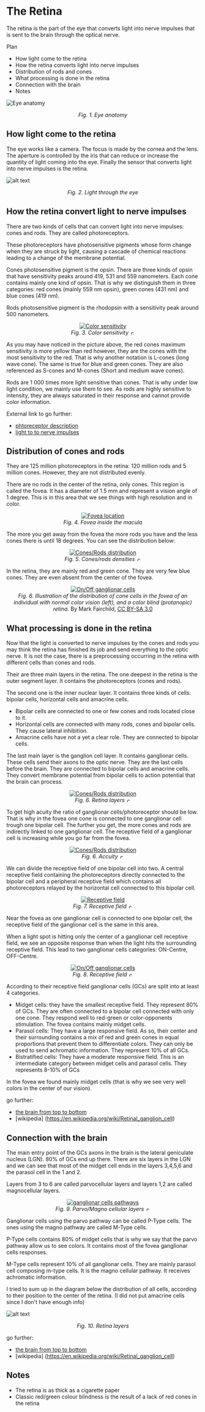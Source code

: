 # The Retina

The retina is the part of the eye that converts light into nerve impulses that is sent to the brain through the optical nerve.

Plan
- How light come to the retina
- How the retina converts light into nerve impulses
- Distribution of rods and cones
- What processing is done in the retina
- Connection with the brain
- Notes

![Eye anatomy](img/eye.png "Eye anatomy")
<center><i>Fig. 1. Eye anatomy </i></center>

## How light come to the retina
The eye works like a camera. The focus is made by the cornea and the lens. The aperture is controlled by the iris that can reduce or increase the quantity of light coming into the eye. Finally the sensor that converts light into nerve impulses is the retina.

![alt text](img/eye_rays.png "Eye image")
<center><i>Fig. 2. Light through the eye </i></center>

## How the retina convert light to nerve impulses
There are two kinds of cells that can convert light into nerve impulses: cones and rods. They are called photoreceptors.

These photoreceptors have photosensitive pigments whose form change when they are struck by light, causing a cascade of chemical reactions leading to a change of the membrane potential.

Cones photosensitive pigment is the opsin. There are three kinds of opsin that have sensitivity peaks around 419, 531 and 559 nanometers. Each cone contains mainly one kind of opsin. That is why we distinguish them in three categories: red cones (mainly 559 nm opsin), green cones (431 nm) and blue cones (419 nm).

Rods photosensitive pigment is the rhodopsin with a sensitivity peak around 500 nanometers.

<center>
    <a href="https://thebrain.mcgill.ca/flash/a/a_02/a_02_m/a_02_m_vis/a_02_m_vis.html" rel="some text"><img src="img/cones_rods.jpg" alt="Color sensitivity" /></a>
</center>
<center>
    <i>Fig. 3. Color sensitivity</i>
    <img src="img/copyleft_logo.png" height="12" alt="copy-left" />
</center>


As you may have noticed in the picture above, the red cones maximum sensitivity is more yellow than red however, they are the cones with the most sensitivity to the red. That is why another notation is L-cones (long wave cone). The same is true for blue and green cones. They are also referenced as S-cones and M-cones (Short and medium wave cones).

Rods are 1 000 times more light sensitive than cones. That is why under low light condition, we mainly use them to see. As rods are highly sensitive to intensity, they are always saturated in their response and cannot provide color information.


External link to go further:
- [phtoreceptor description](https://thebrain.mcgill.ca/flash/d/d_02/d_02_m/d_02_m_vis/d_02_m_vis.html)
- [light to to nerve impulses](https://thebrain.mcgill.ca/flash/i/i_02/i_02_m/i_02_m_vis/i_02_m_vis.html#2)

## Distribution of cones and rods
They are 125 million photoreceptors in the retina: 120 million rods and 5 million cones. However, they are not distributed evenly.

There are no rods in the center of the retina, only cones. This region is called the fovea. It has a diameter of 1.5 mm and represent a vision angle of 1 degree. This is in this area that we see things with high resolution and in color.

<center>
<a href="" rel="some text"><img src="img/eye_fovea_only.png" alt="Fovea location" /></a>
</center>
<center><i>Fig. 4. Fovea inside the macula</i></center>

The more you get away from the fovea the more rods you have and the less cones there is until 18 degrees. You can see the distribution below:
<center>
<a href="https://thebrain.mcgill.ca/flash/i/i_02/i_02_cl/i_02_cl_vis/i_02_cl_vis.html" rel="some text"><img src="img/cone_rod_distribution.jpg" alt="Cones/Rods distribution" /></a>
</center>
<center>
    <i>Fig. 5. Cones/rods densities</i>
    <img src="img/copyleft_logo.png" height="12" alt="copy-left" />
</center>

In the retina, they are mainly red and green cone. They are very few blue cones. They are even absent from the center of the fovea.
<center>
<a href="https://commons.wikimedia.org/w/index.php?curid=32075732" rel="some text"><img src="img/ConeMosaics.jpg" alt="On/Off ganglionar cells" /></a>
</center>
<center>
  <i>Fig. 6. Illustration of the distribution of cone cells in the fovea of an individual with normal color vision (left), and a color blind (protanopic) retina.</i>
  By Mark Fairchild, <a href="https://creativecommons.org/licenses/by-sa/3.0" title="Creative Commons Attribution-Share Alike 3.0">CC BY-SA 3.0</a>
</center>


##  What processing is done in the retina
Now that the light is converted to nerve impulses by the cones and rods you may think the retina has finished its job and send everything to the optic nerve. It is not the case, there is a preprocessing occurring in the retina with different cells than cones and rods.

Their are three main layers in the retina. The one deepest in the retina is the outer segment layer. It contains the photoreceptors (cones and rods).

The second one is the inner nuclear layer. It contains three kinds of cells: bipolar cells, horizontal cells and amacrine cells.
- Bipolar cells are connected to one or few cones and rods located close to it.
- Horizontal cells are connected with many rods, cones and bipolar cells. They cause lateral inhibition.
- Amacrine cells have not a yet a clear role. They are connected to bipolar cells.

The last main layer is the ganglion cell layer. It contains ganglionar cells. These cells send their axons to the optic nerve. They are the last cells before the brain. They are connected to bipolar cells and amacrine cells. They convert membrane potential from bipolar cells to action potential that the brain can process.

<center>
<a href="https://thebrain.mcgill.ca/flash/i/i_02/i_02_cl/i_02_cl_vis/i_02_cl_vis.html" rel="some text"><img src="img/retina_cells.jpg" alt="Cones/Rods distribution" /></a>
</center>
<center>
    <i>Fig. 6. Retina layers</i>
    <img src="img/copyleft_logo.png" height="12" alt="copy-left" />
</center>

To get high acuity the ratio of ganglionar cells/photoreceptor should be low. That is why in the fovea one cone is connected to one ganglionar cell trough one bipolar cell. The further you get, the more cones and rods are indirectly linked to one ganglionar cell. The receptive field of a ganglionar cell is increasing while you go far from the fovea.
<center>
<a href="https://thebrain.mcgill.ca/flash/i/i_02/i_02_cl/i_02_cl_vis/i_02_cl_vis.html" rel="some text"><img src="img/accuity.jpg" alt="Cones/Rods distribution" /></a>
</center>
<center>
    <i>Fig. 6. Accuity</i>
    <img src="img/copyleft_logo.png" height="12" alt="copy-left" />
</center>

We can divide the receptive field of one bipolar cell into two. A central receptive field containing the photoreceptors directly connected to the bipolar cell and a peripheral receptive field which contains all photoreceptors relayed by the horizontal cell connected to this bipolar cell.
<center>
<a href="https://thebrain.mcgill.ca/flash/i/i_02/i_02_cl/i_02_cl_vis/i_02_cl_vis.html" rel="some text"><img src="img/receptive_field.jpg" alt="Receptive field" /></a>
</center>
<center>
    <i>Fig. 7. Receptive field</i>
    <img src="img/copyleft_logo.png" height="12" alt="copy-left" />
</center>

Near the fovea as one ganglionar cell is connected to one bipolar cell, the receptive field of the ganglionar cell is the same in this area.

When a light spot is hitting only the center of a ganglionar cell receptive field, we see an opposite response than when the light hits the surrounding receptive field.
This lead to two ganglionar cells categories: ON-Centre, OFF-Centre.

<center>
<a href="https://thebrain.mcgill.ca/flash/i/i_02/i_02_cl/i_02_cl_vis/i_02_cl_vis.html" rel="some text"><img src="img/On_off_response.jpg" alt="On/Off ganglionar cells" /></a>
</center>
<center>
    <i>Fig. 8. Receptive field</i>
    <img src="img/copyleft_logo.png" height="12" alt="copy-left" />
</center>

According to their receptive field ganglionar cells (GCs) are split into at least 4 categories.
- Midget cells: they have the smallest receptive field. They represent 80% of GCs. They are often connected to a bipolar cell connected with only one cone. They respond well to red-green or color-opponents stimulation. The fovea contains mainly midget cells.
- Parasol cells: They have a large responsive field. As so, their center and their surrounding contains a mix of red and green cones in equal proportions that prevent them to differentiate colors. They can only be used to send achromatic information. They represent 10% of all GCs.
- Bistratified cells: They have a moderate responsive field. This is an intermediate category between midget cells and parasol cells. They represents 8-10% of GCs

In the fovea we found mainly midget cells (that is why we see very well colors in the center of our vision).

go further:
- [the brain from top to bottom](https://thebrain.mcgill.ca/flash/i/i_02/i_02_cl/i_02_cl_vis/i_02_cl_vis.html)
- [wikipedia] (https://en.wikipedia.org/wiki/Retinal_ganglion_cell)

## Connection with the brain

The main entry point of the GCs axons in the brain is the lateral geniculate nucleus (LGN). 80% of GCs end up there. There are six layers in the LGN and we can see that most of the midget cell ends in the layers 3,4,5,6 and the parasol cell in the 1 and 2.

Layers from 3 to 6 are called parvocellular layers and layers 1,2 are called magnocellular layers.

<center>
<a href="https://thebrain.mcgill.ca/flash/i/i_02/i_02_cr/i_02_cr_vis/i_02_cr_vis.html" rel="some text"><img src="img/parvo_magno_brain_cut.jpg" alt="ganglionar cells pathways" /></a>
</center>
<center>
    <i>Fig. 9. Parvo/Magno cellular layers</i>
    <img src="img/copyleft_logo.png" height="12" alt="copy-left" />
</center>


Ganglionar cells using the parvo pathway can be called P-Type cells. The ones using the magno pathway are called M-Type cells.

P-Type cells contains 80% of midget cells that is why we say that the parvo pathway allow us to see colors. It contains most of the fovea ganglionar cells responses.

M-Type cells represent 10% of all ganglionar cells. They are mainly parasol cell composing m-type cells. It is the magno cellular pathway. It receives achromatic information.

I tried to sum up in the diagram below the distribution of all cells, according to their position to the center of the retina. (I did not put amacrine cells since I don't have enough info)

![alt text](img/retina.png "Retina image")
<center><i>Fig. 10. Retina layers</i></center>


go further:
- [the brain from top to bottom](https://thebrain.mcgill.ca/flash/i/i_02/i_02_cl/i_02_cl_vis/i_02_cl_vis.html)
- [wikipedia] (https://en.wikipedia.org/wiki/Retinal_ganglion_cell)

## Notes
- The retina is as thick as a cigarette paper
- Classic red/green colour blindness is the result of a lack of red cones in the retina